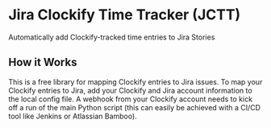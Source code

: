 # Jira Clockify Time Tracker (JCTT)
Automatically add Clockify-tracked time entries to Jira Stories

## How it Works
This is a free library for mapping Clockify entries to Jira issues. To map your Clockify entries to Jira, add your 
Clockify and Jira account information to the local config file. A webhook from your Clockify account needs to kick off
a run of the main Python script (this can easily be achieved with a CI/CD tool like Jenkins or Atlassian Bamboo). 